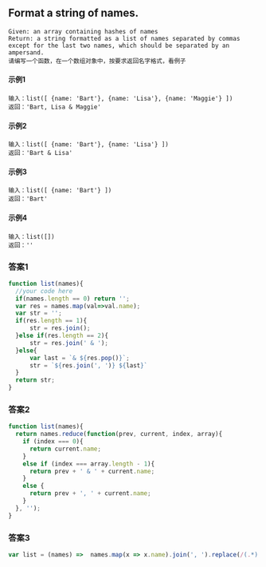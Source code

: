 ## Format a string of names.
    Given: an array containing hashes of names
    Return: a string formatted as a list of names separated by commas except for the last two names, which should be separated by an ampersand.
    请编写一个函数，在一个数组对象中，按要求返回名字格式，看例子
#### 示例1
    输入：list([ {name: 'Bart'}, {name: 'Lisa'}, {name: 'Maggie'} ])
    返回：'Bart, Lisa & Maggie'
#### 示例2
    输入：list([ {name: 'Bart'}, {name: 'Lisa'} ])
    返回：'Bart & Lisa'
#### 示例3
    输入：list([ {name: 'Bart'} ])
    返回：'Bart'
#### 示例4
    输入：list([])
    返回：''
### 答案1 
```  javascript
function list(names){
  //your code here
  if(names.length == 0) return '';
  var res = names.map(val=>val.name);
  var str = '';
  if(res.length == 1){
      str = res.join();
  }else if(res.length == 2){
      str = res.join(' & ');
  }else{
      var last = `& ${res.pop()}`;
      str = `${res.join(', ')} ${last}`
  }
  return str;
}
```
### 答案2
```  javascript
function list(names){
  return names.reduce(function(prev, current, index, array){
    if (index === 0){
      return current.name;
    }
    else if (index === array.length - 1){
      return prev + ' & ' + current.name;
    } 
    else {
      return prev + ', ' + current.name;
    }
  }, '');
}
```
### 答案3
```  javascript
var list = (names) =>  names.map(x => x.name).join(', ').replace(/(.*),(.*)$/, "$1 &$2")
```
